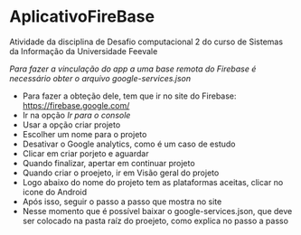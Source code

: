 # AplicativoFireBase
Atividade da disciplina de Desafio computacional 2 do curso de Sistemas da Informação da Universidade Feevale 

*Para fazer a vinculação do app a uma base remota do Firebase é necessário obter o arquivo google-services.json*
* Para fazer a obteção dele, tem que ir no site do Firebase: https://firebase.google.com/
* Ir na opção *Ir para o console*
* Usar a opção criar projeto
* Escolher um nome para o projeto
* Desativar o Google analytics, como é um caso de estudo
* Clicar em criar porjeto e aguardar
* Quando finalizar, apertar em continuar projeto
* Quando criar o proejeto, ir em Visão geral do projeto
* Logo abaixo do nome do projeto tem as plataformas aceitas, clicar no icone do Android
* Após isso, seguir o passo a passo que mostra no site
* Nesse momento que é possível baixar o google-services.json, que deve ser colocado na pasta raíz do proejeto, como explica no passo a passo

